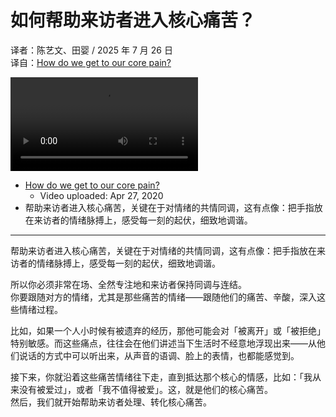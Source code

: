 # 如何帮助来访者进入核心痛苦？
译者：陈艺文、田婴 / 2025 年 7 月 26 日  
译自：[How do we get to our core pain?](https://youtu.be/hEHbrQ6hwFs)  

<div class="video-wrapper"><video src="/assets/files/how_core_pain.mp4" controls playsinline></video></div>

- [How do we get to our core pain?](https://youtu.be/hEHbrQ6hwFs)
  - Video uploaded: Apr 27, 2020
- 帮助来访者进入核心痛苦，关键在于对情绪的共情同调，这有点像：把手指放在来访者的情绪脉搏上，感受每一刻的起伏，细致地调谐。

---

帮助来访者进入核心痛苦，关键在于对情绪的共情同调，这有点像：把手指放在来访者的情绪脉搏上，感受每一刻的起伏，细致地调谐。

所以你必须非常在场、全然专注地和来访者保持同调与连结。  
你要跟随对方的情绪，尤其是那些痛苦的情绪——跟随他们的痛苦、辛酸，深入这些情绪过程。

比如，如果一个人小时候有被遗弃的经历，那他可能会对「被离开」或「被拒绝」特别敏感。而这些痛点，往往会在他们讲述当下生活时不经意地浮现出来——从他们说话的方式中可以听出来，从声音的语调、脸上的表情，也都能感觉到。

接下来，你就沿着这些痛苦情绪往下走，直到抵达那个核心的情感，比如：「我从来没有被爱过」，或者「我不值得被爱」。这，就是他们的核心痛苦。  
然后，我们就开始帮助来访者处理、转化核心痛苦。
